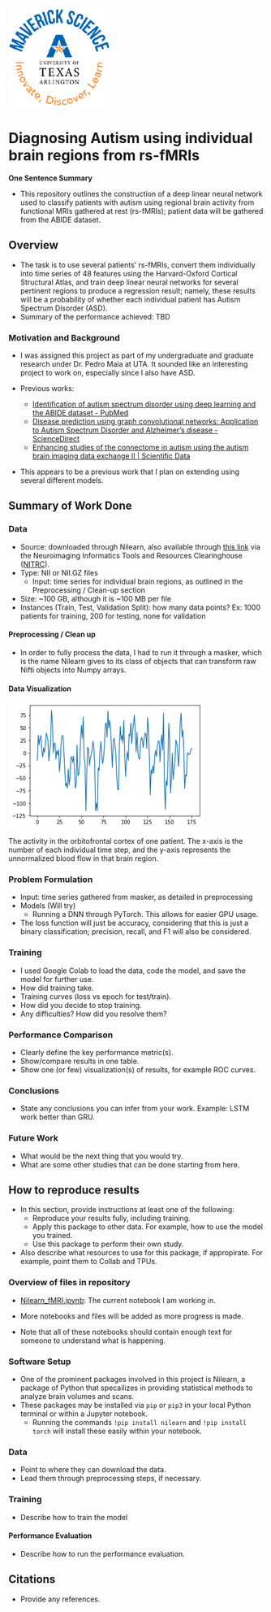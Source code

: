 ![](UTA-DataScience-Logo.png)

# Diagnosing Autism using individual brain regions from rs-fMRIs

**One Sentence Summary**
* This repository outlines the construction of a deep linear neural network used to classify patients with autism using regional brain activity from functional MRIs gathered at rest (rs-fMRIs); patient data will be gathered from the ABIDE dataset. 

## Overview

* The task is to use several patients’ rs-fMRIs, convert them individually into time series of 48 features using the Harvard-Oxford Cortical Structural Atlas, and train deep linear neural networks for several pertinent regions to produce a regression result; namely, these results will be a probability of whether each individual patient has Autism Spectrum Disorder (ASD).  
* Summary of the performance achieved: TBD 

### Motivation and Background

* I was assigned this project as part of my undergraduate and graduate research under Dr. Pedro Maia at UTA. It sounded like an interesting project to work on, especially since I also have ASD. 

* Previous works:
  * [Identification of autism spectrum disorder using deep learning and the ABIDE dataset - PubMed](https://pubmed.ncbi.nlm.nih.gov/29034163/)
  * [Disease prediction using graph convolutional networks: Application to Autism Spectrum Disorder and Alzheimer’s disease - ScienceDirect](https://www.sciencedirect.com/science/article/abs/pii/S1361841518303554)
  * [Enhancing studies of the connectome in autism using the autism brain imaging data exchange II | Scientific Data](https://www.nature.com/articles/sdata201710)
* This appears to be a previous work that I plan on extending using several different models. 

## Summary of Work Done

### Data


* Source: downloaded through Nilearn, also available through [this link](http://fcon_1000.projects.nitrc.org/indi/abide/abide_II.html) via the Neuroimaging Informatics Tools and Resources Clearinghouse ([NITRC](http://nitrc.org)).
* Type: NII or NII.GZ files
  * Input: time series for individual brain regions, as outlined in the Preprocessing / Clean-up section
* Size: ~100 GB, although it is ~100 MB per file
* Instances (Train, Test, Validation Split): how many data points? Ex: 1000 patients for training, 200 for testing, none for validation

#### Preprocessing / Clean up

* In order to fully process the data, I had to run it through a masker, which is the name Nilearn gives to its class of objects that can transform raw Nifti objects into Numpy arrays.

#### Data Visualization

![](NYU_0051002_OFC_standardFALSE.png)

The activity in the orbitofrontal cortex of one patient. The x-axis is the number of each individual time step, and the y-axis represents the unnormalized blood flow in that brain region.

### Problem Formulation

* Input: time series gathered from masker, as detailed in preprocessing
* Models (Will try)
    * Running a DNN through PyTorch. This allows for easier GPU usage.
* The loss function will just be accuracy, considering that this is just a binary classification; precision, recall, and F1 will also be considered.

### Training

* I used Google Colab to load the data, code the model, and save the model for further use.
* How did training take.
* Training curves (loss vs epoch for test/train).
* How did you decide to stop training.
* Any difficulties? How did you resolve them?

### Performance Comparison

* Clearly define the key performance metric(s).
* Show/compare results in one table.
* Show one (or few) visualization(s) of results, for example ROC curves.

### Conclusions

* State any conclusions you can infer from your work. Example: LSTM work better than GRU.

### Future Work

* What would be the next thing that you would try.
* What are some other studies that can be done starting from here.

## How to reproduce results

* In this section, provide instructions at least one of the following:
   * Reproduce your results fully, including training.
   * Apply this package to other data. For example, how to use the model you trained.
   * Use this package to perform their own study.
* Also describe what resources to use for this package, if appropirate. For example, point them to Collab and TPUs.

### Overview of files in repository

* [Nilearn_fMRI.ipynb](https://github.com/j4yb1rd/DATA4380-IndividualProject/blob/main/Nilearn_fMRI.ipynb): The current notebook I am working in.
* More notebooks and files will be added as more progress is made.

* Note that all of these notebooks should contain enough text for someone to understand what is happening.

### Software Setup
* One of the prominent packages involved in this project is Nilearn, a package of Python that specailizes in providing statistical methods to analyze brain volumes and scans.
* These packages may be installed via `pip` or `pip3` in your local Python terminal or within a Jupyter notebook.
  * Running the commands `!pip install nilearn` and `!pip install torch` will install these easily within your notebook. 

### Data

* Point to where they can download the data.
* Lead them through preprocessing steps, if necessary.

### Training

* Describe how to train the model

#### Performance Evaluation

* Describe how to run the performance evaluation.


## Citations

* Provide any references.






